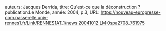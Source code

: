 auteurs: Jacques Derrida, 
titre: Qu'est-ce que la déconstruction ?
publication:Le Monde, 
année: 2004, 
p.3,
URL: https://nouveau-europresse-com.passerelle.univ-rennes1.fr/Link/RENNES1AT_1/news·20041012·LM·0spa2708_761975


